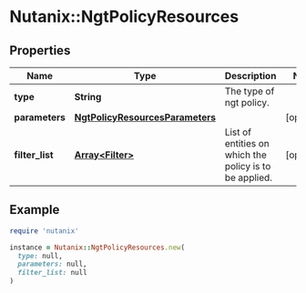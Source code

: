# Nutanix::NgtPolicyResources

## Properties

| Name | Type | Description | Notes |
| ---- | ---- | ----------- | ----- |
| **type** | **String** | The type of ngt policy. |  |
| **parameters** | [**NgtPolicyResourcesParameters**](NgtPolicyResourcesParameters.md) |  | [optional] |
| **filter_list** | [**Array&lt;Filter&gt;**](Filter.md) | List of entities on which the policy is to be applied. | [optional] |

## Example

```ruby
require 'nutanix'

instance = Nutanix::NgtPolicyResources.new(
  type: null,
  parameters: null,
  filter_list: null
)
```

